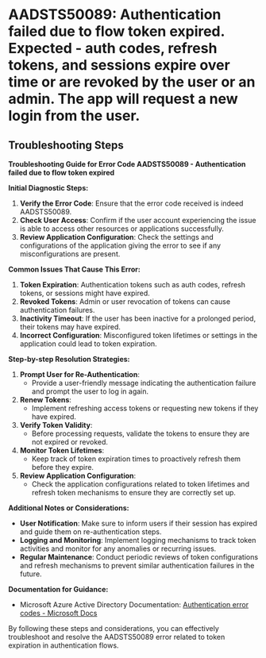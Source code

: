 
# AADSTS50089: Authentication failed due to flow token expired. Expected - auth codes, refresh tokens, and sessions expire over time or are revoked by the user or an admin. The app will request a new login from the user.


## Troubleshooting Steps
**Troubleshooting Guide for Error Code AADSTS50089 - Authentication failed due to flow token expired**

**Initial Diagnostic Steps:**
1. **Verify the Error Code**: Ensure that the error code received is indeed AADSTS50089.
2. **Check User Access**: Confirm if the user account experiencing the issue is able to access other resources or applications successfully.
3. **Review Application Configuration**: Check the settings and configurations of the application giving the error to see if any misconfigurations are present.

**Common Issues That Cause This Error:**
1. **Token Expiration**: Authentication tokens such as auth codes, refresh tokens, or sessions might have expired.
2. **Revoked Tokens**: Admin or user revocation of tokens can cause authentication failures.
3. **Inactivity Timeout**: If the user has been inactive for a prolonged period, their tokens may have expired.
4. **Incorrect Configuration**: Misconfigured token lifetimes or settings in the application could lead to token expiration.

**Step-by-step Resolution Strategies:**
1. **Prompt User for Re-Authentication**:
   - Provide a user-friendly message indicating the authentication failure and prompt the user to log in again.
2. **Renew Tokens**:
   - Implement refreshing access tokens or requesting new tokens if they have expired.
3. **Verify Token Validity**:
   - Before processing requests, validate the tokens to ensure they are not expired or revoked.
4. **Monitor Token Lifetimes**:
   - Keep track of token expiration times to proactively refresh them before they expire.
5. **Review Application Configuration**:
   - Check the application configurations related to token lifetimes and refresh token mechanisms to ensure they are correctly set up.

**Additional Notes or Considerations:**
- **User Notification**: Make sure to inform users if their session has expired and guide them on re-authentication steps.
- **Logging and Monitoring**: Implement logging mechanisms to track token activities and monitor for any anomalies or recurring issues.
- **Regular Maintenance**: Conduct periodic reviews of token configurations and refresh mechanisms to prevent similar authentication failures in the future.

**Documentation for Guidance:**
- Microsoft Azure Active Directory Documentation: [Authentication error codes - Microsoft Docs](https://docs.microsoft.com/en-us/azure/active-directory/develop/reference-aadsts-errors)

By following these steps and considerations, you can effectively troubleshoot and resolve the AADSTS50089 error related to token expiration in authentication flows.